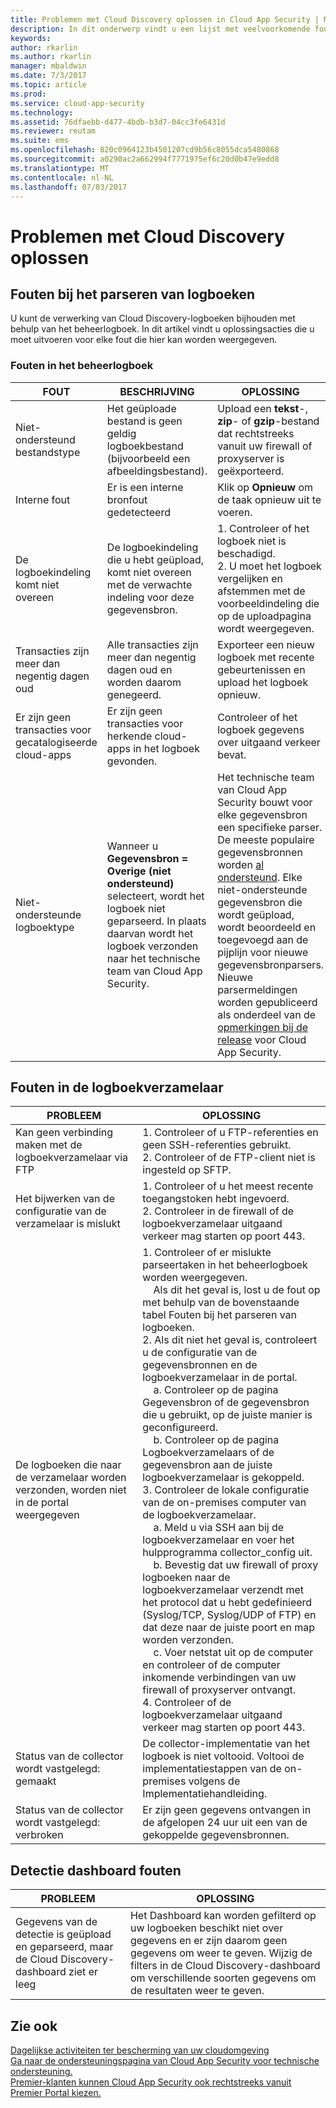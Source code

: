 ```yaml
---
title: Problemen met Cloud Discovery oplossen in Cloud App Security | Microsoft Docs
description: In dit onderwerp vindt u een lijst met veelvoorkomende fouten in Cloud Discovery en de aanbevolen oplossingen voor deze fouten.
keywords: 
author: rkarlin
ms.author: rkarlin
manager: mbaldwin
ms.date: 7/3/2017
ms.topic: article
ms.prod: 
ms.service: cloud-app-security
ms.technology: 
ms.assetid: 76dfaebb-d477-4bdb-b3d7-04cc3fe6431d
ms.reviewer: reutam
ms.suite: ems
ms.openlocfilehash: 820c0964123b4501207cd9b56c8055dca5480868
ms.sourcegitcommit: a0290ac2a662994f7771975ef6c20d0b47e9edd8
ms.translationtype: MT
ms.contentlocale: nl-NL
ms.lasthandoff: 07/03/2017
---
```

# <a name="troubleshooting-cloud-discovery"></a>Problemen met Cloud Discovery oplossen
## <a name="log-parsing-errors"></a>Fouten bij het parseren van logboeken

U kunt de verwerking van Cloud Discovery-logboeken bijhouden met behulp van het beheerlogboek. In dit artikel vindt u oplossingsacties die u moet uitvoeren voor elke fout die hier kan worden weergegeven.

### <a name="governance-log-errors"></a>Fouten in het beheerlogboek
|FOUT|BESCHRIJVING|OPLOSSING|
|----|----|----|
|Niet-ondersteund bestandstype|Het geüploade bestand is geen geldig logboekbestand (bijvoorbeeld een afbeeldingsbestand).|Upload een **tekst**-, **zip**- of **gzip**-bestand dat rechtstreeks vanuit uw firewall of proxyserver is geëxporteerd.|
|Interne fout|Er is een interne bronfout gedetecteerd|Klik op **Opnieuw** om de taak opnieuw uit te voeren.|
|De logboekindeling komt niet overeen|De logboekindeling die u hebt geüpload, komt niet overeen met de verwachte indeling voor deze gegevensbron.|1. Controleer of het logboek niet is beschadigd. <br /> 2. U moet het logboek vergelijken en afstemmen met de voorbeeldindeling die op de uploadpagina wordt weergegeven.|
|Transacties zijn meer dan negentig dagen oud|Alle transacties zijn meer dan negentig dagen oud en worden daarom genegeerd.|Exporteer een nieuw logboek met recente gebeurtenissen en upload het logboek opnieuw.|
|Er zijn geen transacties voor gecatalogiseerde cloud-apps|Er zijn geen transacties voor herkende cloud-apps in het logboek gevonden.|Controleer of het logboek gegevens over uitgaand verkeer bevat.|
|Niet-ondersteunde logboektype|Wanneer u **Gegevensbron = Overige (niet ondersteund)** selecteert, wordt het logboek niet geparseerd. In plaats daarvan wordt het logboek verzonden naar het technische team van Cloud App Security.|Het technische team van Cloud App Security bouwt voor elke gegevensbron een specifieke parser. De meeste populaire gegevensbronnen worden [al ondersteund](set-up-cloud-discovery.md). Elke niet-ondersteunde gegevensbron die wordt geüpload, wordt beoordeeld en toegevoegd aan de pijplijn voor nieuwe gegevensbronparsers. Nieuwe parsermeldingen worden gepubliceerd als onderdeel van de [opmerkingen bij de release](release-notes.md) voor Cloud App Security.|

## <a name="log-collector-errors"></a>Fouten in de logboekverzamelaar

|PROBLEEM|OPLOSSING|
|----|----|
|Kan geen verbinding maken met de logboekverzamelaar via FTP|1. Controleer of u FTP-referenties en geen SSH-referenties gebruikt. <br />2. Controleer of de FTP-client niet is ingesteld op SFTP.|
|Het bijwerken van de configuratie van de verzamelaar is mislukt|1. Controleer of u het meest recente toegangstoken hebt ingevoerd. <br />2. Controleer in de firewall of de logboekverzamelaar uitgaand verkeer mag starten op poort 443.|
|De logboeken die naar de verzamelaar worden verzonden, worden niet in de portal weergegeven|1.  Controleer of er mislukte parseertaken in het beheerlogboek worden weergegeven.  <br />  &nbsp;&nbsp;&nbsp;&nbsp;Als dit het geval is, lost u de fout op met behulp van de bovenstaande tabel Fouten bij het parseren van logboeken.<br /> 2. Als dit niet het geval is, controleert u de configuratie van de gegevensbronnen en de logboekverzamelaar in de portal. <br /> &nbsp;&nbsp;&nbsp;&nbsp;a. Controleer op de pagina Gegevensbron of de gegevensbron die u gebruikt, op de juiste manier is geconfigureerd. <br />&nbsp;&nbsp;&nbsp;&nbsp;b. Controleer op de pagina Logboekverzamelaars of de gegevensbron aan de juiste logboekverzamelaar is gekoppeld. <br /> 3. Controleer de lokale configuratie van de on-premises computer van de logboekverzamelaar.  <br />&nbsp;&nbsp;&nbsp;&nbsp;a. Meld u via SSH aan bij de logboekverzamelaar en voer het hulpprogramma collector_config uit.<br/>&nbsp;&nbsp;&nbsp;&nbsp;b. Bevestig dat uw firewall of proxy logboeken naar de logboekverzamelaar verzendt met het protocol dat u hebt gedefinieerd (Syslog/TCP, Syslog/UDP of FTP) en dat deze naar de juiste poort en map worden verzonden.<br /> &nbsp;&nbsp;&nbsp;&nbsp;c. Voer netstat uit op de computer en controleer of de computer inkomende verbindingen van uw firewall of proxyserver ontvangt. <br /> 4.   Controleer of de logboekverzamelaar uitgaand verkeer mag starten op poort 443.|
|Status van de collector wordt vastgelegd: gemaakt|De collector-implementatie van het logboek is niet voltooid. Voltooi de implementatiestappen van de on-premises volgens de Implementatiehandleiding.|
|Status van de collector wordt vastgelegd: verbroken|Er zijn geen gegevens ontvangen in de afgelopen 24 uur uit een van de gekoppelde gegevensbronnen.|De geëxporteerde activiteitenlogboeken instellen op uw toestel en controleer of dat ze juist zijn ingesteld.|



## <a name="discovery-dashboard-errors"></a>Detectie dashboard fouten

|PROBLEEM|OPLOSSING|
|----|----|
|Gegevens van de detectie is geüpload en geparseerd, maar de Cloud Discovery-dashboard ziet er leeg|Het Dashboard kan worden gefilterd op uw logboeken beschikt niet over gegevens en er zijn daarom geen gegevens om weer te geven. Wijzig de filters in de Cloud Discovery-dashboard om verschillende soorten gegevens om de resultaten weer te geven.|

## <a name="see-also"></a>Zie ook  
[Dagelijkse activiteiten ter bescherming van uw cloudomgeving](daily-activities-to-protect-your-cloud-environment.md)   
[Ga naar de ondersteuningspagina van Cloud App Security voor technische ondersteuning.](http://support.microsoft.com/oas/default.aspx?prid=16031)   
[Premier-klanten kunnen Cloud App Security ook rechtstreeks vanuit Premier Portal kiezen.](https://premier.microsoft.com/)  
  
  